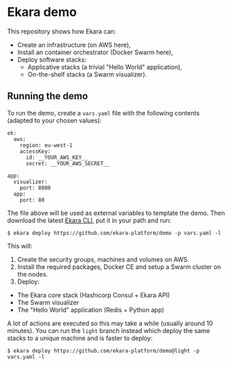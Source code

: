 # Ekara demo

This repository shows how Ekara can:

* Create an infrastructure (on AWS here),
* Install an container orchestrator (Docker Swarm here),
* Deploy software stacks:
  * Applicative stacks (a trivial "Hello World" application),
  * On-the-shelf stacks (a Swarm visualizer).

## Running the demo

To run the demo, create a `vars.yaml` file with the following contents (adapted to your chosen values):

```
ek:
  aws:
    region: eu-west-1
    accessKey: 
      id: __YOUR_AWS_KEY__
      secret: __YOUR_AWS_SECRET__

app:
  visualizer:
    port: 8080
  app:
    port: 80
```

The file above will be used as external variables to template the demo. Then download the latest [Ekara CLI](https://github.com/ekara-platform/cli/releases), put it in your path and run:

```
$ ekara deploy https://github.com/ekara-platform/demo -p vars.yaml -l
```

This will:

1. Create the security groups, machines and volumes on AWS.
2. Install the required packages, Docker CE and setup a Swarm cluster on the nodes.
3. Deploy:
  * The Ekara core stack (Hashicorp Consul + Ekara API)
  * The Swarm visualizer
  * The "Hello World" application (Redis + Python app)

A lot of actions are executed so this may take a while (usually around 10 minutes). You can run the `light` branch instead which deploy the same stacks to a unique machine and is faster to deploy:

```
$ ekara deploy https://github.com/ekara-platform/demo@light -p vars.yaml -l
```
